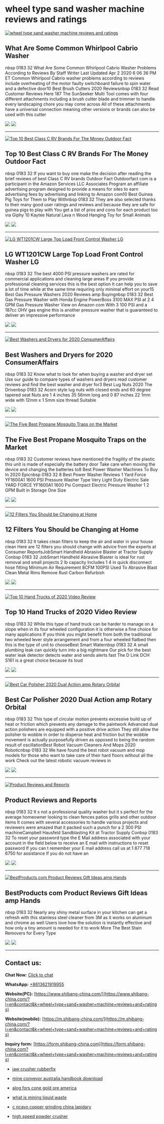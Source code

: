 # wheel type sand washer machine reviews and ratings

<a href="https://swt.shibang-china.com/?l=en&img&k=wheel+type+sand+washer+machine+reviews+and+ratings" target="_blank">![wheel type sand washer machine reviews and ratings](http://static.shibang-china.com/all-800x300/1298.jpg)</a>

## What Are Some Common Whirlpool Cabrio Washer
nbsp 0183 32 What Are Some Common Whirlpool Cabrio Washer Problems According to Reviews By Staff Writer Last Updated Apr 2 2020 6 06 36 PM ET Common Whirlpool Cabrio washer problems according to reviews include overheating of the motor faulty switchboard failure to spin water and a defective door10 Best Brush Cutters 2020 Reviewsnbsp 0183 32 Read Customer Reviews Here 187 The SunSeeker Multi Tool comes with four different attachments including a brush cutter blade and trimmer to handle every landscaping chore you may come across All of these attachments have a universal connection meaning other versions or brands can also be used with this cutter


<a href="https://whatsapp.shibangsoft.com/WhatsApp.php" target="_blank" title="WhatsApp">![](http://static.shibang-china.com/icon/whatsapp.png)</a> <a href="https://swt.shibang-china.com/?l=en&icon&k=wheel+type+sand+washer+machine+reviews+and+ratings" target="_blank">![](http://static.shibang-china.com/icon/chat-en.png)</a>

---

<a href="https://swt.shibang-china.com/?l=en&img&k=wheel+type+sand+washer+machine+reviews+and+ratings" target="_blank">![Top 10 Best Class C RV Brands For The Money Outdoor Fact](http://static.shibang-china.com/all-800x300/869.jpg)</a>

## Top 10 Best Class C RV Brands For The Money Outdoor Fact
nbsp 0183 32 If you want to buy one make the decision after reading the brief reviews of best Class C RV brands Outdoor Fact Outdoorfact com is a participant in the Amazon Services LLC Associates Program an affiliate advertising program designed to provide a means for sites to earn advertising fees by advertising and linking to Amazon com10 Best Guinea Pig Toys for Them to Play Withnbsp 0183 32 They are also selected thanks to their many good user ratings and reviews and because they are safe for guinea pigs to play with You get a list of pros and cons for each product too via Giphy 10 Kaytee Natural Lava n Wood Hanging Toy for Small Animals


<a href="https://whatsapp.shibangsoft.com/WhatsApp.php" target="_blank" title="WhatsApp">![](http://static.shibang-china.com/icon/whatsapp.png)</a> <a href="https://swt.shibang-china.com/?l=en&icon&k=wheel+type+sand+washer+machine+reviews+and+ratings" target="_blank">![](http://static.shibang-china.com/icon/chat-en.png)</a>

---

<a href="https://swt.shibang-china.com/?l=en&img&k=wheel+type+sand+washer+machine+reviews+and+ratings" target="_blank">![LG WT1201CW Large Top Load Front Control Washer LG](http://static.shibang-china.com/all-800x300/1120.jpg)</a>

## LG WT1201CW Large Top Load Front Control Washer LG
nbsp 0183 32 The best 4000 PSI pressure washers are rated for commercial applications and cleaning large areas If you provide professional cleaning services this is the best option It can help you to save a lot of time while at the same time requiring only minimal effort on your15 Best Gas Pressure Washers 2020 Reviews amp Buyingnbsp 0183 32 Best Gas Pressure Washer with Honda Engine PowerBoss 3100 MAX PSI at 2 4 GPM Gas Pressure Washer View on Amazon com With 3 100 PSI and a 187cc OHV gas engine this is another pressure washer that is guaranteed to deliver an impressive performance


<a href="https://whatsapp.shibangsoft.com/WhatsApp.php" target="_blank" title="WhatsApp">![](http://static.shibang-china.com/icon/whatsapp.png)</a> <a href="https://swt.shibang-china.com/?l=en&icon&k=wheel+type+sand+washer+machine+reviews+and+ratings" target="_blank">![](http://static.shibang-china.com/icon/chat-en.png)</a>

---

<a href="https://swt.shibang-china.com/?l=en&img&k=wheel+type+sand+washer+machine+reviews+and+ratings" target="_blank">![Best Washers and Dryers for 2020 ConsumerAffairs](http://static.shibang-china.com/all-800x300/488.jpg)</a>

## Best Washers and Dryers for 2020 ConsumerAffairs
nbsp 0183 32 Know what to look for when buying a washer and dryer set Use our guide to compare types of washers and dryers read customer reviews and find the best washer and dryer for3 Best Lug Nuts 2020 The Drivenbsp 0183 32 Acorn style lug nuts with closed ends and 60 degree tapered seat Nuts are 1 4 inches 35 56mm long and 0 87 inches 22 1mm wide with 12mm x 1 5mm size thread Suitable


<a href="https://whatsapp.shibangsoft.com/WhatsApp.php" target="_blank" title="WhatsApp">![](http://static.shibang-china.com/icon/whatsapp.png)</a> <a href="https://swt.shibang-china.com/?l=en&icon&k=wheel+type+sand+washer+machine+reviews+and+ratings" target="_blank">![](http://static.shibang-china.com/icon/chat-en.png)</a>

---

<a href="https://swt.shibang-china.com/?l=en&img&k=wheel+type+sand+washer+machine+reviews+and+ratings" target="_blank">![The Five Best Propane Mosquito Traps on the Market](http://static.shibang-china.com/all-800x300/545.jpg)</a>

## The Five Best Propane Mosquito Traps on the Market
nbsp 0183 32 Customer reviews have mentioned the fragility of the plastic this unit is made of especially the battery door Take care when moving the device and changing the batteries to8 Best Power Washer Machines To Buy In 2020 Epicnbsp 0183 32 8 Best Power Washer Reviews 1 Yard Force YF1600A1 1600 PSI Pressure Washer Type Very Light Duty Electric Sale YARD FORCE YF1600A1 1600 Psi Compact Electric Pressure Washer 1 2 GPM Built in Storage One Size


<a href="https://whatsapp.shibangsoft.com/WhatsApp.php" target="_blank" title="WhatsApp">![](http://static.shibang-china.com/icon/whatsapp.png)</a> <a href="https://swt.shibang-china.com/?l=en&icon&k=wheel+type+sand+washer+machine+reviews+and+ratings" target="_blank">![](http://static.shibang-china.com/icon/chat-en.png)</a>

---

<a href="https://swt.shibang-china.com/?l=en&img&k=wheel+type+sand+washer+machine+reviews+and+ratings" target="_blank">![12 Filters You Should be Changing at Home](http://static.shibang-china.com/all-800x300/931.jpg)</a>

## 12 Filters You Should be Changing at Home
nbsp 0183 32 It takes clean filters to keep the air and water in your house clean Here are 12 filters you should change with advice from the experts at Consumer ReportsJobSmart Handheld Abrasive Blaster at Tractor Supply Conbsp 0183 32 JobSmart Handheld Abrasive Blaster is ideal for rust removal and small projects 2 lb capacity Includes 1 4 in quick disconnect hose fitting Minimum Air Requirement 8CFM 100PSI Used To Abrasive Blast Clean Metal Rims Remove Rust Carbon Refurbish


<a href="https://whatsapp.shibangsoft.com/WhatsApp.php" target="_blank" title="WhatsApp">![](http://static.shibang-china.com/icon/whatsapp.png)</a> <a href="https://swt.shibang-china.com/?l=en&icon&k=wheel+type+sand+washer+machine+reviews+and+ratings" target="_blank">![](http://static.shibang-china.com/icon/chat-en.png)</a>

---

<a href="https://swt.shibang-china.com/?l=en&img&k=wheel+type+sand+washer+machine+reviews+and+ratings" target="_blank">![Top 10 Hand Trucks of 2020 Video Review](http://static.shibang-china.com/all-800x300/1391.jpg)</a>

## Top 10 Hand Trucks of 2020 Video Review
nbsp 0183 32 While this type of hand truck can be harder to manage on a slope when in its four wheeled configuration it is otherwise a fine choice for many applications If you think you might benefit from both the traditional two wheeled lever style arrangement and from a four wheeled flatbed then this is the type of unit to chooseBest Smart Waternbsp 0183 32 A small plumbing leak can quickly turn into a big nightmare Our pick for the best water leak detector detects water and sends alerts fast The D Link DCH S161 is a great choice because its loud


<a href="https://whatsapp.shibangsoft.com/WhatsApp.php" target="_blank" title="WhatsApp">![](http://static.shibang-china.com/icon/whatsapp.png)</a> <a href="https://swt.shibang-china.com/?l=en&icon&k=wheel+type+sand+washer+machine+reviews+and+ratings" target="_blank">![](http://static.shibang-china.com/icon/chat-en.png)</a>

---

<a href="https://swt.shibang-china.com/?l=en&img&k=wheel+type+sand+washer+machine+reviews+and+ratings" target="_blank">![Best Car Polisher 2020 Dual Action amp Rotary Orbital](http://static.shibang-china.com/all-800x300/1036.jpg)</a>

## Best Car Polisher 2020 Dual Action amp Rotary Orbital
nbsp 0183 32 This type of circular motion prevents excessive build up of heat or friction which prevents any damage to the paintwork Advanced dual action polishers are equipped with a positive drive action They still allow the polisher to wobble in order to disperse heat and friction but the wobble movement is actually purposefully driven as opposed to being the random result of oscillationBest Robot Vacuum Cleaners And Mops 2020 Roboticnbsp 0183 32 We have found the best robot vacuum and mop models for those who want to take care of their hard floors without all the work Check out the latest robotic vacuum reviews in


<a href="https://whatsapp.shibangsoft.com/WhatsApp.php" target="_blank" title="WhatsApp">![](http://static.shibang-china.com/icon/whatsapp.png)</a> <a href="https://swt.shibang-china.com/?l=en&icon&k=wheel+type+sand+washer+machine+reviews+and+ratings" target="_blank">![](http://static.shibang-china.com/icon/chat-en.png)</a>

---

<a href="https://swt.shibang-china.com/?l=en&img&k=wheel+type+sand+washer+machine+reviews+and+ratings" target="_blank">![Product Reviews and Reports](http://static.shibang-china.com/all-800x300/561.jpg)</a>

## Product Reviews and Reports
nbsp 0183 32 It s not a professional quality washer but it s perfect for the average homeowner looking to clean fences patios grills and other outdoor items It comes with several accessories to handle various projects and reviewers were amazed that it packed such a punch for a 2 300 PSI machineCampbell Hausfeld Sandblasting Kit at Tractor Supply Conbsp 0183 32 To reset your password type the E Mail address associated with your account in the field below to receive an E mail with instructions to reset password If you can t remember your E mail address call us at 1 877 718 6750 for assistance If you do not have an


<a href="https://whatsapp.shibangsoft.com/WhatsApp.php" target="_blank" title="WhatsApp">![](http://static.shibang-china.com/icon/whatsapp.png)</a> <a href="https://swt.shibang-china.com/?l=en&icon&k=wheel+type+sand+washer+machine+reviews+and+ratings" target="_blank">![](http://static.shibang-china.com/icon/chat-en.png)</a>

---

<a href="https://swt.shibang-china.com/?l=en&img&k=wheel+type+sand+washer+machine+reviews+and+ratings" target="_blank">![BestProducts com Product Reviews Gift Ideas amp Hands](http://static.shibang-china.com/all-800x300/726.jpg)</a>

## BestProducts com Product Reviews Gift Ideas amp Hands
nbsp 0183 32 Nearly any shiny metal surface in your kitchen can get a refresh with this stainless steel cleaner from 3M as it works on aluminum and chrome as well Users love how the solution is instantly effective and how only a tiny amount is needed for it to work More The Best Stain Removers for Every Type

<a href="https://whatsapp.shibangsoft.com/WhatsApp.php" target="_blank" title="WhatsApp">![](http://static.shibang-china.com/icon/whatsapp.png)</a> <a href="https://swt.shibang-china.com/?l=en&icon&k=wheel+type+sand+washer+machine+reviews+and+ratings" target="_blank">![](http://static.shibang-china.com/icon/chat-en.png)</a>

---
## Contact us:

**Chat Now:** [Click to chat](https://swt.shibang-china.com?l=en&contact&k=wheel+type+sand+washer+machine+reviews+and+ratings)

**WhatsApp:**  [+8613621919955](https://whatsapp.shibangsoft.com/WhatsApp.php)

**Website(PC):** [https://www.shibang-china.com/](https://www.shibang-china.com/?l=en&contact&k=wheel+type+sand+washer+machine+reviews+and+ratings)

**Website(mobile):** [https://m.shibang-china.com/](https://m.shibang-china.com/?l=en&contact&k=wheel+type+sand+washer+machine+reviews+and+ratings)

**Inquiry form:** [https://form.shibang-china.com](https://form.shibang-china.com?l=en&contact&k=wheel+type+sand+washer+machine+reviews+and+ratings)

* [jaw crusher rubberfix](../169/jaw%20crusher%20rubberfix.md)

* [mine conveyor australia handbook download](../163/mine%20conveyor%20australia%20handbook%20download.md)

* [alog fors cone gold ore america](../162/alog%20fors%20cone%20gold%20ore%20america.md)

* [what is mining liquid waste](../163/what%20is%20mining%20liquid%20waste.md)

* [c ncavo copper grinding china lapidary](../162/c%20ncavo%20copper%20grinding%20china%20lapidary.md)

* [high speed powder crusher](../167/high%20speed%20powder%20crusher.md)
